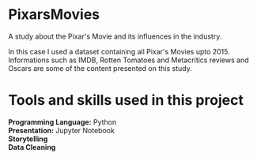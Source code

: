 # PixarsMovies
A study about the Pixar's Movie and its influences in the industry.

In this case I used a dataset containing all Pixar's Movies upto 2015. Informations such as IMDB, Rotten Tomatoes and Metacritics reviews and Oscars are some of the content presented on this study.

<h1>Tools and skills used in this project</h1>

<b>Programming Language:</b> Python<br>
<b>Presentation:</b> Jupyter Notebook<br>
<b>Storytelling</b><br>
<b>Data Cleaning</b><br>
